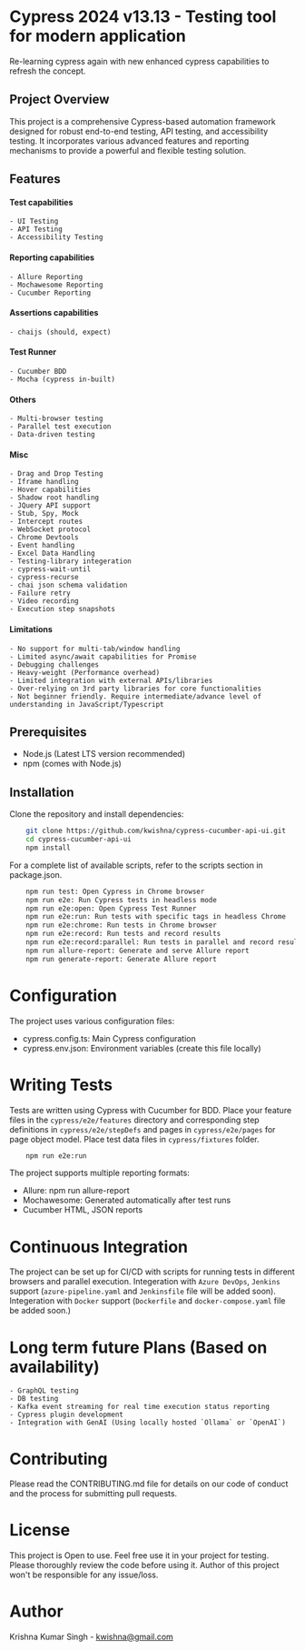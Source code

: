 # Cypress 2024 v13.13 - Testing tool for modern application

Re-learning cypress again with new enhanced cypress capabilities to refresh the concept.

## Project Overview

This project is a comprehensive Cypress-based automation framework designed for robust end-to-end testing, API testing, and accessibility testing. It incorporates various advanced features and reporting mechanisms to provide a powerful and flexible testing solution.

## Features

#### Test capabilities
    - UI Testing
    - API Testing
    - Accessibility Testing

#### Reporting capabilities
    - Allure Reporting
    - Mochawesome Reporting
    - Cucumber Reporting

#### Assertions capabilities
    - chaijs (should, expect)

#### Test Runner
    - Cucumber BDD
    - Mocha (cypress in-built)

#### Others
    - Multi-browser testing
    - Parallel test execution
    - Data-driven testing

#### Misc
    - Drag and Drop Testing
    - Iframe handling
    - Hover capabilities
    - Shadow root handling
    - JQuery API support
    - Stub, Spy, Mock
    - Intercept routes
    - WebSocket protocol
    - Chrome Devtools
    - Event handling
    - Excel Data Handling
    - Testing-library integeration
    - cypress-wait-until
    - cypress-recurse
    - chai json schema validation
    - Failure retry
    - Video recording
    - Execution step snapshots

#### Limitations
    - No support for multi-tab/window handling
    - Limited async/await capabilities for Promise
    - Debugging challenges
    - Heavy-weight (Performance overhead)
    - Limited integration with external APIs/libraries
    - Over-relying on 3rd party libraries for core functionalities
    - Not beginner friendly. Require intermediate/advance level of understanding in JavaScript/Typescript

## Prerequisites

- Node.js (Latest LTS version recommended)
- npm (comes with Node.js)

## Installation

Clone the repository and install dependencies:

```bash
    git clone https://github.com/kwishna/cypress-cucumber-api-ui.git
    cd cypress-cucumber-api-ui
    npm install
```

For a complete list of available scripts, refer to the scripts section in package.json.
```bash
    npm run test: Open Cypress in Chrome browser
    npm run e2e: Run Cypress tests in headless mode
    npm run e2e:open: Open Cypress Test Runner
    npm run e2e:run: Run tests with specific tags in headless Chrome
    npm run e2e:chrome: Run tests in Chrome browser
    npm run e2e:record: Run tests and record results
    npm run e2e:record:parallel: Run tests in parallel and record results
    npm run allure-report: Generate and serve Allure report
    npm run generate-report: Generate Allure report
```

# Configuration
The project uses various configuration files:
- cypress.config.ts: Main Cypress configuration
- cypress.env.json: Environment variables (create this file locally)

# Writing Tests
Tests are written using Cypress with Cucumber for BDD.
Place your feature files in the `cypress/e2e/features` directory and corresponding step definitions in `cypress/e2e/stepDefs` and pages in `cypress/e2e/pages` for page object model. Place test data files in `cypress/fixtures` folder.

```bash
    npm run e2e:run
```

The project supports multiple reporting formats:

- Allure: npm run allure-report
- Mochawesome: Generated automatically after test runs
- Cucumber HTML, JSON reports

# Continuous Integration
The project can be set up for CI/CD with scripts for running tests in different browsers and parallel execution.
Integeration with `Azure DevOps`, `Jenkins` support (`azure-pipeline.yaml` and `Jenkinsfile` file will be added soon).
Integeration with `Docker` support (`Dockerfile` and `docker-compose.yaml` file be added soon.)

# Long term future Plans (Based on availability)
    - GraphQL testing
    - DB testing
    - Kafka event streaming for real time execution status reporting
    - Cypress plugin development
    - Integration with GenAI (Using locally hosted `Ollama` or `OpenAI`)

# Contributing
Please read the CONTRIBUTING.md file for details on our code of conduct and the process for submitting pull requests.

# License
This project is Open to use. Feel free use it in your project for testing.
Please thoroughly review the code before using it. Author of this project won't be responsible for any issue/loss.

# Author
Krishna Kumar Singh - kwishna@gmail.com